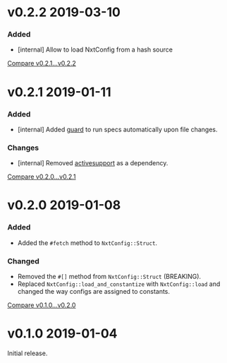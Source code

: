 # v0.2.2 2019-03-10

### Added

- [internal] Allow to load NxtConfig from a hash source

[Compare v0.2.1...v0.2.2](https://github.com/nxt-insurance/nxt_config/compare/v0.2.0...v0.2.1)


# v0.2.1 2019-01-11

### Added

- [internal] Added [guard](https://github.com/guard/guard) to run specs automatically upon file changes.

### Changes

- [internal] Removed [activesupport](https://github.com/rails/rails/tree/master/activesupport) as a dependency.

[Compare v0.2.0...v0.2.1](https://github.com/nxt-insurance/nxt_config/compare/v0.2.0...v0.2.1)

# v0.2.0 2019-01-08

### Added

- Added the `#fetch` method to `NxtConfig::Struct`.

### Changed

- Removed the `#[]` method from `NxtConfig::Struct` (BREAKING).
- Replaced `NxtConfig::load_and_constantize` with `NxtConfig::load` and changed the way configs are assigned to constants.

[Compare v0.1.0...v0.2.0](https://github.com/nxt-insurance/nxt_config/compare/v0.1.0...v0.2.0)

# v0.1.0 2019-01-04

Initial release.
